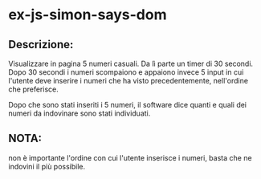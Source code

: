 # ex-js-simon-says-dom

## Descrizione:
Visualizzare in pagina 5 numeri casuali. Da lì parte un timer di 30 secondi.
Dopo 30 secondi i numeri scompaiono e appaiono invece 5 input in cui l'utente deve inserire i numeri che ha visto precedentemente, nell'ordine che preferisce.

Dopo che sono stati inseriti i 5 numeri, il software dice quanti e quali dei numeri da indovinare sono stati individuati.

## NOTA: 
non è importante l'ordine con cui l'utente inserisce i numeri, basta che ne indovini il più possibile.